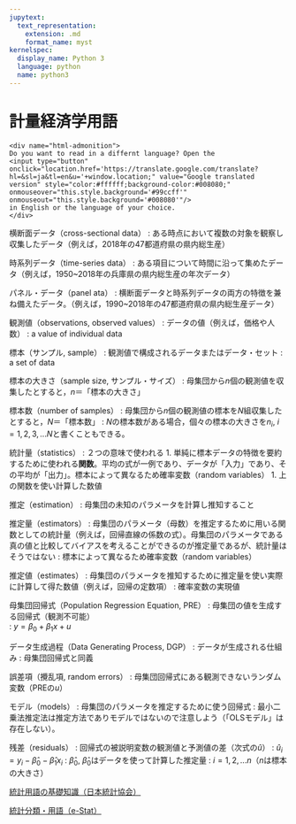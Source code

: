 ```yaml
---
jupytext:
  text_representation:
    extension: .md
    format_name: myst
kernelspec:
  display_name: Python 3
  language: python
  name: python3
---
```


# 計量経済学用語

```{margin}
<div name="html-admonition">
Do you want to read in a differnt language? Open the 
<input type="button" onclick="location.href='https://translate.google.com/translate?hl=&sl=ja&tl=en&u='+window.location;" value="Google translated version" style="color:#ffffff;background-color:#008080;" onmouseover="this.style.background='#99ccff'" onmouseout="this.style.background='#008080'"/>
in English or the language of your choice.
</div>
```

横断面データ（cross-sectional data）
: ある時点において複数の対象を観察し収集したデータ（例えば，2018年の47都道府県の県内総生産）

時系列データ（time-series data）
: ある項目について時間に沿って集めたデータ（例えば，1950~2018年の兵庫県の県内総生産の年次データ）

パネル・データ（panel ata）
: 横断面データと時系列データの両方の特徴を兼ね備えたデータ。（例えば，1990~2018年の47都道府県の県内総生産データ）

観測値（observations, observed values）
: データの値（例えば，価格や人数）
: a value of individual data

標本（サンプル, sample） 
: 観測値で構成されるデータまたはデータ・セット
: a set of data

標本の大きさ（sample size, サンプル・サイズ）
: 母集団から$n$個の観測値を収集したとすると，$n$＝「標本の大きさ」

標本数（number of samples）
: 母集団から$n$個の観測値の標本を$N$組収集したとすると，$N$＝「標本数」
: $N$の標本数がある場合，個々の標本の大きさを$n_i$, $i=1,2,3,...N$と書くこともできる。

統計量（statistics）
: ２つの意味で使われる
    1. 単純に標本データの特徴を要約するために使われる**関数**。平均の式が一例であり、データが「入力」であり、その平均が「出力」。標本によって異なるため確率変数（random variables）
    1. 上の関数を使い計算した数値

推定（estimation）
: 母集団の未知のパラメータを計算し推知すること

推定量（estimators）
: 母集団のパラメータ（母数）を推定するために用いる関数としての統計量（例えば，回帰直線の係数の式）。母集団のパラメータである真の値と比較してバイアスを考えることができるのが推定量であるが、統計量はそうではない
: 標本によって異なるため確率変数（random variables）

推定値（estimates）
: 母集団のパラメータを推知するために推定量を使い実際に計算して得た数値（例えば，回帰の定数項）
: 確率変数の実現値

母集団回帰式（Population Regression Equation, PRE）
: 母集団の値を生成する回帰式（観測不可能）    
: $y = \beta_0 + \beta_1 x + u$
    
データ生成過程（Data Generating Process, DGP）
: データが生成される仕組み
: 母集団回帰式と同義

誤差項（攪乱項, random errors）
: 母集団回帰式にある観測できないランダム変数（PREの$u$）

モデル（models）
: 母集団のパラメータを推定するために使う回帰式
: 最小二乗法推定法は推定方法でありモデルではないので注意しよう（「OLSモデル」は存在しない）。

残差（residuals）
: 回帰式の被説明変数の観測値と予測値の差（次式の$\hat{u}$）
: $\hat{u}_i=y_i-\hat{\beta}_0-\hat{\beta}_1x_i$
: $\hat{\beta}_0$, $\hat{\beta}_0$はデータを使って計算した推定量
: $i=1,2,...n$（$n$は標本の大きさ）

[統計用語の基礎知識（日本統計協会）](https://www.jstat.or.jp/basic_knowledge/)

[統計分類・用語（e-Stat）](https://www.e-stat.go.jp/classifications/terms)
